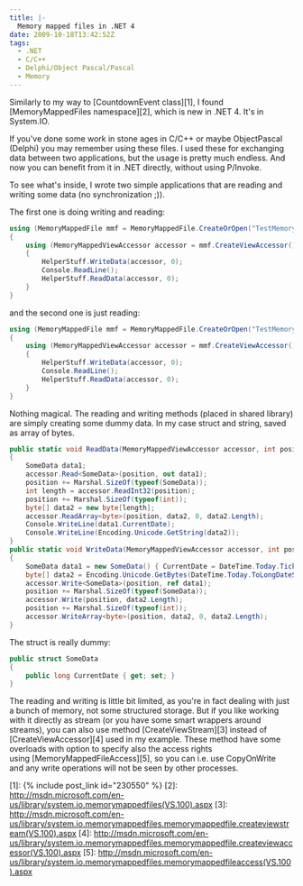 ```yaml
---
title: |-
  Memory mapped files in .NET 4
date: 2009-10-18T13:42:52Z
tags:
  - .NET
  - C/C++
  - Delphi/Object Pascal/Pascal
  - Memory
---
```

Similarly to my way to [CountdownEvent class][1], I found [MemoryMappedFiles namespace][2], which is new in .NET 4. It's in System.IO.

If you've done some work in stone ages in C/C++ or maybe ObjectPascal (Delphi) you may remember using these files. I used these for exchanging data between two applications, but the usage is pretty much endless. And now you can benefit from it in .NET directly, without using P/Invoke.

To see what's inside, I wrote two simple applications that are reading and writing some data (no synchronization ;)).

The first one is doing writing and reading:

```csharp
using (MemoryMappedFile mmf = MemoryMappedFile.CreateOrOpen("TestMemoryMappedFile", 1024 * 1024))
{
	using (MemoryMappedViewAccessor accessor = mmf.CreateViewAccessor())
	{
		HelperStuff.WriteData(accessor, 0);
		Console.ReadLine();
		HelperStuff.ReadData(accessor, 0);
	}
}
```

and the second one is just reading:

```csharp
using (MemoryMappedFile mmf = MemoryMappedFile.CreateOrOpen("TestMemoryMappedFile", 1024 * 1024))
{
	using (MemoryMappedViewAccessor accessor = mmf.CreateViewAccessor())
	{
		HelperStuff.WriteData(accessor, 0);
		Console.ReadLine();
		HelperStuff.ReadData(accessor, 0);
	}
}
```

Nothing magical. The reading and writing methods (placed in shared library) are simply creating some dummy data. In my case struct and string, saved as array of bytes.

```csharp
public static void ReadData(MemoryMappedViewAccessor accessor, int position)
{
	SomeData data1;
	accessor.Read<SomeData>(position, out data1);
	position += Marshal.SizeOf(typeof(SomeData));
	int length = accessor.ReadInt32(position);
	position += Marshal.SizeOf(typeof(int));
	byte[] data2 = new byte[length];
	accessor.ReadArray<byte>(position, data2, 0, data2.Length);
	Console.WriteLine(data1.CurrentDate);
	Console.WriteLine(Encoding.Unicode.GetString(data2));
}
public static void WriteData(MemoryMappedViewAccessor accessor, int position)
{
	SomeData data1 = new SomeData() { CurrentDate = DateTime.Today.Ticks };
	byte[] data2 = Encoding.Unicode.GetBytes(DateTime.Today.ToLongDateString());
	accessor.Write<SomeData>(position, ref data1);
	position += Marshal.SizeOf(typeof(SomeData));
	accessor.Write(position, data2.Length);
	position += Marshal.SizeOf(typeof(int));
	accessor.WriteArray<byte>(position, data2, 0, data2.Length);
}
```

The struct is really dummy:

```csharp
public struct SomeData
{
	public long CurrentDate { get; set; }
}
```

The reading and writing is little bit limited, as you're in fact dealing with just a bunch of memory, not some structured storage. But if you like working with it directly as stream (or you have some smart wrappers around streams), you can also use method [CreateViewStream][3] instead of [CreateViewAccessor][4] used in my example. These method have some overloads with option to specify also the access rights using [MemoryMappedFileAccess][5], so you can i.e. use CopyOnWrite and any write operations will not be seen by other processes.

[1]: {% include post_link id="230550" %}
[2]: http://msdn.microsoft.com/en-us/library/system.io.memorymappedfiles(VS.100).aspx
[3]: http://msdn.microsoft.com/en-us/library/system.io.memorymappedfiles.memorymappedfile.createviewstream(VS.100).aspx
[4]: http://msdn.microsoft.com/en-us/library/system.io.memorymappedfiles.memorymappedfile.createviewaccessor(VS.100).aspx
[5]: http://msdn.microsoft.com/en-us/library/system.io.memorymappedfiles.memorymappedfileaccess(VS.100).aspx